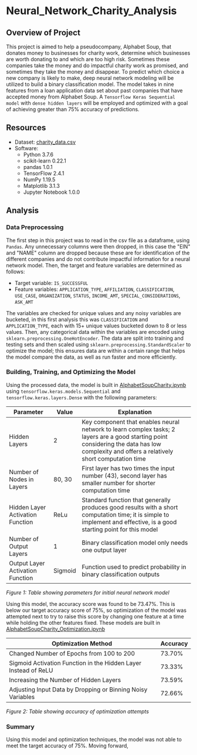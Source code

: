 # Neural_Network_Charity_Analysis

## Overview of Project

This project is aimed to help a pseudocompany, Alphabet Soup, that donates money to businesses for charity work, determine which businesses are worth donating to and which are too high risk. Sometimes these companies take the money and do impactful charity work as promised, and sometimes they take the money and disappear. To predict which choice a new company is likely to make, deep neural network modeling will be utilized to build a binary classification model. The model takes in nine features from a loan application data set about past companies that have accepted money from Alphabet Soup. A `Tensorflow Keras Sequential model` with `dense hidden layers` will be employed and optimized with a goal of achieving greater than 75% accuracy of predictions.

## Resources
* Dataset: [charity_data.csv](https://github.com/caseylee94/Neural_Network_Charity_Analysis/tree/main/Resources)
* Software:
    * Python 3.7.6
    * scikit-learn 0.22.1
    * pandas 1.0.1
    * TensorFlow 2.4.1
    * NumPy 1.19.5
    * Matplotlib 3.1.3
    * Jupyter Notebook 1.0.0

## Analysis

### Data Preprocessing

The first step in this project was to read in the csv file as a dataframe, using `Pandas`. Any unnecessary columns were then dropped, in this case the "EIN" and "NAME" column are dropped because these are for identification of the different companies and do not contribute impactful information for a neural network model. Then, the target and feature variables are determined as follows:

* Target variable: `IS_SUCCESSFUL`
* Feature variables: `APPLICATION_TYPE`, `AFFILIATION`, `CLASSIFICATION`, `USE_CASE`, `ORGANIZATION`, `STATUS`, `INCOME_AMT`, `SPECIAL_CONSIDERATIONS`, `ASK_AMT`

The variables are checked for unique values and any noisy variables are bucketed, in this first analysis this was `CLASSIFICATION` and `APPLICATION_TYPE`, each with 15+ unique values bucketed down to 8 or less values. Then, any categorical data within the variables are encoded using `sklearn.preprocessing.OneHotEncoder`.  The data are split into training and testing sets and then scaled using `sklearn.preprocessing.StandardScaler` to optimize the model; this ensures data are within a certain range that helps the model compare the data, as well as run faster and more efficiently.

### Building, Training, and Optimizing the Model

Using the processed data, the model is built in [AlphabetSoupCharity.ipynb](https://github.com/caseylee94/Neural_Network_Charity_Analysis/blob/main/AlphabetSoupCharity.ipynb) using `tensorflow.keras.models.Sequential` and `tensorflow.keras.layers.Dense` with the following parameters:

| Parameter | Value | Explanation |
| --------- | ----- | ------------- |
| Hidden Layers | 2 | Key component that enables neural network to learn complex tasks; 2 layers are a good starting point considering the data has low complexity and offers a relatively short computation time |
| Number of Nodes in Layers | 80, 30 | First layer has two times the input number (43), second layer has smaller number for shorter computation time | 
| Hidden Layer Activation Function | ReLu | Standard function that generally produces good results with a short computation time; it is simple to implement and effective, is a good starting point for this model |
| Number of Output Layers | 1 | Binary classification model only needs one output layer |
| Output Layer Activation Function | Sigmoid | Function used to predict probability in binary classification outputs |
*Figure 1: Table showing parameters for initial neural network model*

Using this model, the accuracy score was found to be 73.47%. This is below our target accuracy score of 75%, so optimization of the model was attempted next to try to raise this score by changing one feature at a time while holding the other features fixed. These models are built in [AlphabetSoupCharity_Optimization.ipynb](https://github.com/caseylee94/Neural_Network_Charity_Analysis/blob/main/AlphabetSoupCharity_Optimization.ipynb)

| Optimization Method | Accuracy |
| ------------------- | -------- |
| Changed Number of Epochs from 100 to 200 | 73.70% |
| Sigmoid Activation Function in the Hidden Layer Instead of ReLU | 73.33% |
|Increasing the Number of Hidden Layers | 73.59% |
| Adjusting Input Data by Dropping or Binning Noisy Variables | 72.66% |
*Figure 2: Table showing accuracy of optimization attempts*

### Summary

Using this model and optimization techniques, the model was not able to meet the target accuracy of 75%. Moving forward,


